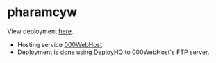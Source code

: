 # pharamcyw
View deployment [here](https://tmymkapharmacy.000webhostapp.com).
* Hosting service [000WebHost](https://www.000webhost.com).
* Deployment is done using [DeployHQ](https://www.deployhq.com) to 000WebHost's FTP server.


